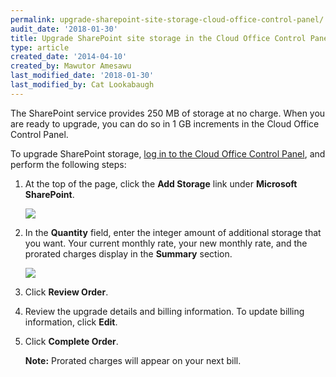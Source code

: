 ```yaml
---
permalink: upgrade-sharepoint-site-storage-cloud-office-control-panel/
audit_date: '2018-01-30'
title: Upgrade SharePoint site storage in the Cloud Office Control Panel
type: article
created_date: '2014-04-10'
created_by: Mawutor Amesawu
last_modified_date: '2018-01-30'
last_modified_by: Cat Lookabaugh
---
```


The SharePoint service provides 250 MB of storage at no charge. When you
are ready to upgrade, you can do so in 1 GB increments in the Cloud Office Control
Panel.

To upgrade SharePoint storage, [log in to the Cloud Office Control Panel](https://cp.rackspace.com), and perform the following steps:

1. At the top of the page, click the **Add Storage** link under **Microsoft SharePoint**.

    ![](SharePoint1.3.png)

2. In the **Quantity** field, enter the integer amount of additional storage that you want. Your current monthly rate, your new monthly rate, and the prorated charges display in the **Summary** section.

    ![](SharePoint2.3.png)

3. Click **Review Order**.

4. Review the upgrade details and billing information. To update billing information, click **Edit**.

5. Click **Complete Order**.

    **Note:** Prorated charges will appear on your next bill.

